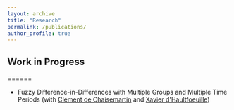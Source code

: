 ```yaml
---
layout: archive
title: "Research"
permalink: /publications/
author_profile: true
---
```


## Work in Progress
======
* Fuzzy Difference-in-Differences with Multiple Groups and Multiple Time Periods (with [Clément de Chaisemartin](https://sites.google.com/site/clementdechaisemartin/) and [Xavier d'Haultfoeuille](https://faculty.crest.fr/xdhaultfoeuille/))
